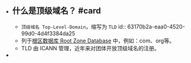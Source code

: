 - ## 什么是顶级域名？ #card
	- `顶级域名 Top-Level-Domain`，缩写为 `TLD`
	  id:: 63170b2a-eaa0-4520-99d0-4d4f3384da25
	- 列于[根区数据库 Root Zone Database](https://www.iana.org/domains/root/db) 中，例如：com、org等。
	- TLD 由 ICANN 管理，近年来对团体开放顶级域名的注册。
-